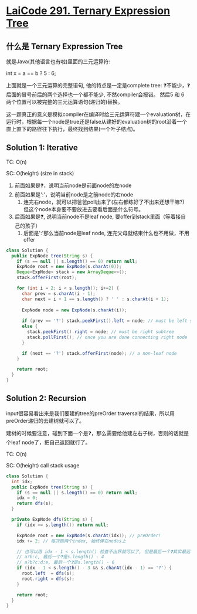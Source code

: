 # [LaiCode 291. Ternary Expression Tree](https://app.laicode.io/app/problem/291)

## 什么是 Ternary Expression Tree
就是Java(其他语言也有啦)里面的三元运算符:

int x = a == b ? 5 : 6;

上面就是一个三元运算的完整语句, 他的特点是一定是complete tree: ❓不能少，❓后面的冒号前后的两个选择也一个都不能少, 不然compiler会报错。
然后5 和 6 两个位置可以被完整的三元运算语句(递归的)替换。

这一题真正的意义是模拟compiler在编译时给三元运算符建一个evaluation树，在运行时，根据每一个node是true还是false从建好的evaluation树的root沿着一个直上直下的路径往下执行，最终找到结果(一个叶子结点)。

## Solution 1: Iterative
TC: O(n)

SC: O(height) (size in stack)

1. 前面如果是❓，说明当前node是前面node的左node
2. 前面如果是':'，说明当前node是之前node的右node
   1. 连完右node，就可以把爸爸poll出来了(左右都练好了不出来还想干嘛?) 但这个node本身要不要放进去要看后面是什么符号。
3. 后面如果是❓, 说明当前node不是leaf node, 要offer到stack里面（等着接自己的孩子）
   1. 后面是':'那么当前node是leaf node, 连完父母就结束什么也不用做，不用offer
```java
class Solution {
  public ExpNode tree(String s) {
    if (s == null || s.length() == 0) return null;
    ExpNode root = new ExpNode(s.charAt(0));
    Deque<ExpNode> stack = new ArrayDeque<>();
    stack.offerFirst(root);

    for (int i = 2; i < s.length(); i+=2) {
      char prev = s.charAt(i - 1);
      char next = i + 1 == s.length() ? ' ' : s.charAt(i + 1);
      
      ExpNode node = new ExpNode(s.charAt(i));
      
      if (prev == '?') stack.peekFirst().left = node; // must be left subtree
      else {
        stack.peekFirst().right = node; // must be right subtree
        stack.pollFirst(); // once you are done connecting right node
      }

      if (next == '?') stack.offerFirst(node); // a non-leaf node
    }

    return root;
  }
}
```

## Solution 2: Recursion
input很容易看出来是我们要建的tree的preOrder traversal的结果，所以用preOrder递归的去建树就可以了。

建树的时候要注意，碰到下面一个是❓，那么需要给他建左右子树，否则的话就是个leaf node了，把自己返回就行了。

TC: O(n)

SC: O(height) call stack usage
```java
class Solution {
  int idx;
  public ExpNode tree(String s) {
    if (s == null || s.length() == 0) return null;
    idx = 0;
    return dfs(s);
  }

  private ExpNode dfs(String s) {
    if (idx >= s.length()) return null;

    ExpNode root = new ExpNode(s.charAt(idx)); // preOrder!
    idx += 2; // 每次跑两个index, 始终停在nodes上

    // 也可以用 idx - 1 < s.length() 检查不出界就可以了, 但是最后一个❓其实最远也是s.length() - 4;
    // a?b:c, 最后一个❓是s.length() - 4
    // a?b?c:d:e, 最后一个❓是s.length() - 6
    if (idx - 1 < s.length() - 3 && s.charAt(idx - 1) == '?') {
      root.left  = dfs(s);
      root.right = dfs(s);
    }

    return root;
  }
}
```